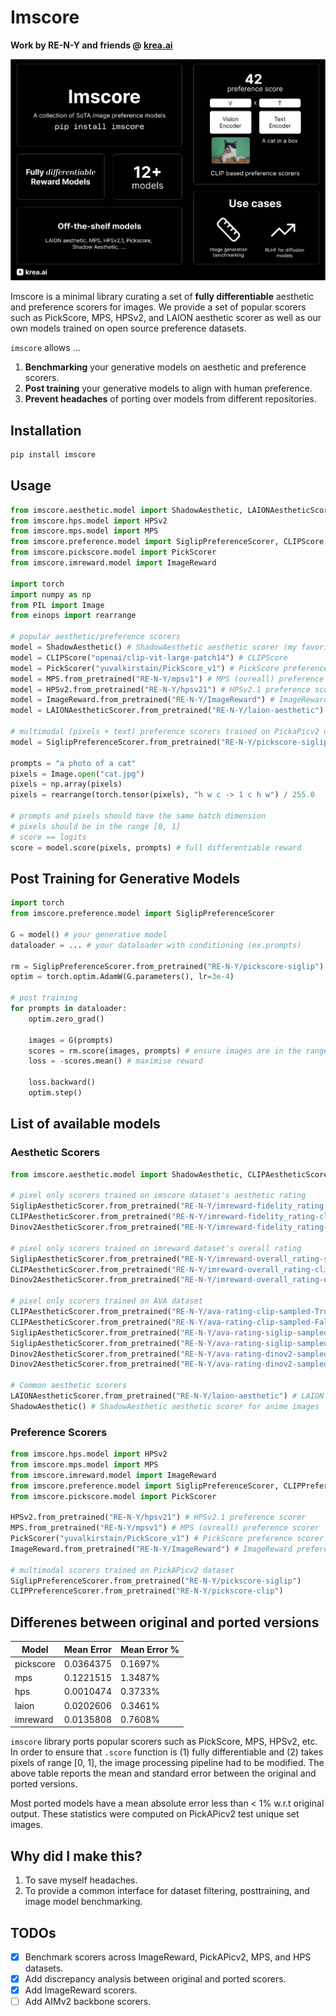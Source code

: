 # Imscore
**Work by RE-N-Y and friends @ [krea.ai](https://krea.ai)**

![teaser](teaser.png)

Imscore is a minimal library curating a set of **fully differentiable** aesthetic and preference scorers for images.
We provide a set of popular scorers such as PickScore, MPS, HPSv2, and LAION aesthetic scorer as well as our own models trained on open source preference datasets.

`imscore` allows ...

1. **Benchmarking** your generative models on aesthetic and preference scorers.
2. **Post training** your generative models to align with human preference.
3. **Prevent headaches** of porting over models from different repositories.


## Installation

```bash
pip install imscore
```

## Usage

```python
from imscore.aesthetic.model import ShadowAesthetic, LAIONAestheticScorer
from imscore.hps.model import HPSv2
from imscore.mps.model import MPS
from imscore.preference.model import SiglipPreferenceScorer, CLIPScore
from imscore.pickscore.model import PickScorer
from imscore.imreward.model import ImageReward

import torch
import numpy as np
from PIL import Image
from einops import rearrange

# popular aesthetic/preference scorers
model = ShadowAesthetic() # ShadowAesthetic aesthetic scorer (my favorite)
model = CLIPScore("openai/clip-vit-large-patch14") # CLIPScore
model = PickScorer("yuvalkirstain/PickScore_v1") # PickScore preference scorer
model = MPS.from_pretrained("RE-N-Y/mpsv1") # MPS (ovreall) preference scorer
model = HPSv2.from_pretrained("RE-N-Y/hpsv21") # HPSv2.1 preference scorer
model = ImageReward.from_pretrained("RE-N-Y/ImageReward") # ImageReward aesthetic scorer
model = LAIONAestheticScorer.from_pretrained("RE-N-Y/laion-aesthetic") # LAION aesthetic scorer

# multimodal (pixels + text) preference scorers trained on PickaPicv2 dataset 
model = SiglipPreferenceScorer.from_pretrained("RE-N-Y/pickscore-siglip")

prompts = "a photo of a cat"
pixels = Image.open("cat.jpg")
pixels = np.array(pixels)
pixels = rearrange(torch.tensor(pixels), "h w c -> 1 c h w") / 255.0

# prompts and pixels should have the same batch dimension
# pixels should be in the range [0, 1]
# score == logits
score = model.score(pixels, prompts) # full differentiable reward
```

## Post Training for Generative Models

```python
import torch
from imscore.preference.model import SiglipPreferenceScorer

G = model() # your generative model
dataloader = ... # your dataloader with conditioning (ex.prompts)

rm = SiglipPreferenceScorer.from_pretrained("RE-N-Y/pickscore-siglip") # pretrained preference model
optim = torch.optim.AdamW(G.parameters(), lr=3e-4)

# post training
for prompts in dataloader:
    optim.zero_grad()
    
    images = G(prompts)
    scores = rm.score(images, prompts) # ensure images are in the range [0, 1]
    loss = -scores.mean() # maximise reward

    loss.backward()
    optim.step()
```

## List of available models

### Aesthetic Scorers
```python
from imscore.aesthetic.model import ShadowAesthetic, CLIPAestheticScorer, SiglipAestheticScorer, Dinov2AestheticScorer, LAIONAestheticScorer

# pixel only scorers trained on imscore dataset's aesthetic rating
SiglipAestheticScorer.from_pretrained("RE-N-Y/imreward-fidelity_rating-siglip")
CLIPAestheticScorer.from_pretrained("RE-N-Y/imreward-fidelity_rating-clip")
Dinov2AestheticScorer.from_pretrained("RE-N-Y/imreward-fidelity_rating-dinov2")

# pixel only scorers trained on imreward dataset's overall rating
SiglipAestheticScorer.from_pretrained("RE-N-Y/imreward-overall_rating-siglip")
CLIPAestheticScorer.from_pretrained("RE-N-Y/imreward-overall_rating-clip")
Dinov2AestheticScorer.from_pretrained("RE-N-Y/imreward-overall_rating-dinov2")

# pixel only scorers trained on AVA dataset
CLIPAestheticScorer.from_pretrained("RE-N-Y/ava-rating-clip-sampled-True")
CLIPAestheticScorer.from_pretrained("RE-N-Y/ava-rating-clip-sampled-False")
SiglipAestheticScorer.from_pretrained("RE-N-Y/ava-rating-siglip-sampled-True")
SiglipAestheticScorer.from_pretrained("RE-N-Y/ava-rating-siglip-sampled-False")
Dinov2AestheticScorer.from_pretrained("RE-N-Y/ava-rating-dinov2-sampled-True")
Dinov2AestheticScorer.from_pretrained("RE-N-Y/ava-rating-dinov2-sampled-False")

# Common aesthetic scorers
LAIONAestheticScorer.from_pretrained("RE-N-Y/laion-aesthetic") # LAION aesthetic scorer
ShadowAesthetic() # ShadowAesthetic aesthetic scorer for anime images
```

### Preference Scorers
```python
from imscore.hps.model import HPSv2
from imscore.mps.model import MPS
from imscore.imreward.model import ImageReward
from imscore.preference.model import SiglipPreferenceScorer, CLIPPreferenceScorer
from imscore.pickscore.model import PickScorer

HPSv2.from_pretrained("RE-N-Y/hpsv21") # HPSv2.1 preference scorer
MPS.from_pretrained("RE-N-Y/mpsv1") # MPS (ovreall) preference scorer
PickScorer("yuvalkirstain/PickScore_v1") # PickScore preference scorer
ImageReward.from_pretrained("RE-N-Y/ImageReward") # ImageReward preference scorer

# multimodal scorers trained on PickAPicv2 dataset
SiglipPreferenceScorer.from_pretrained("RE-N-Y/pickscore-siglip")
CLIPPreferenceScorer.from_pretrained("RE-N-Y/pickscore-clip")
```


## Differenes between original and ported versions

| Model | Mean Error | Mean Error % |
|-------|------------|--------------|
| pickscore | 0.0364375 | 0.1697% |
| mps | 0.1221515 | 1.3487% |
| hps | 0.0010474 | 0.3733% |
| laion | 0.0202606 | 0.3461% |
| imreward | 0.0135808 | 0.7608% |

`imscore` library ports popular scorers such as PickScore, MPS, HPSv2, etc. In order to ensure that `.score` function is (1) fully differentiable and (2) takes pixels of range [0, 1], the image processing pipeline had to be modified. The above table reports the mean and standard error between the original and ported versions. 

Most ported models have a mean absolute error less than < 1% w.r.t original output. These statistics were computed on PickAPicv2 test unique set images.

## Why did I make this?

1. To save myself headaches.
2. To provide a common interface for dataset filtering, posttraining, and image model benchmarking.

## TODOs

- [x] Benchmark scorers across ImageReward, PickAPicv2, MPS, and HPS datasets.
- [x] Add discrepancy analysis between original and ported scorers.
- [x] Add ImageReward scorers.
- [ ] Add AIMv2 backbone scorers.